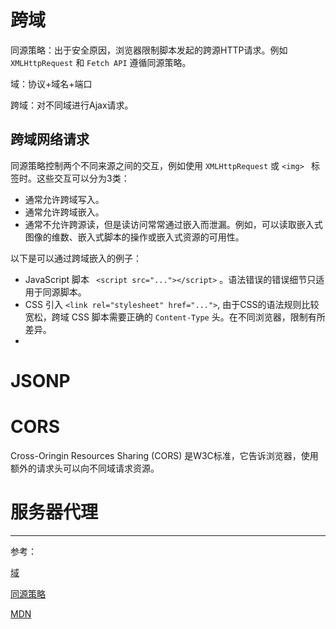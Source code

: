 # 跨域

同源策略：出于安全原因，浏览器限制脚本发起的跨源HTTP请求。例如 `XMLHttpRequest` 和 `Fetch API` 遵循同源策略。

域：协议+域名+端口

跨域：对不同域进行Ajax请求。

## 跨域网络请求

同源策略控制两个不同来源之间的交互，例如使用 `XMLHttpRequest` 或 `<img> ` 标签时。这些交互可以分为3类：

- 通常允许跨域写入。
- 通常允许跨域嵌入。
- 通常不允许跨源读，但是读访问常常通过嵌入而泄漏。例如，可以读取嵌入式图像的维数、嵌入式脚本的操作或嵌入式资源的可用性。

以下是可以通过跨域嵌入的例子：

- JavaScript 脚本 ` <script src="..."></script>` 。语法错误的错误细节只适用于同源脚本。
- CSS 引入 `<link rel="stylesheet" href="...">`, 由于CSS的语法规则比较宽松，跨域 CSS 脚本需要正确的 `Content-Type` 头。在不同浏览器，限制有所差异。
- 

# JSONP

# CORS

Cross-Oringin Resources Sharing (CORS) 是W3C标准，它告诉浏览器，使用额外的请求头可以向不同域请求资源。

# 服务器代理

---

参考：

[域](https://developer.mozilla.org/en-US/docs/Glossary/Origin)

[同源策略](https://developer.mozilla.org/en-US/docs/Web/Security/Same-origin_policy)

[MDN](https://developer.mozilla.org/en-US/docs/Web/HTTP/CORS)

